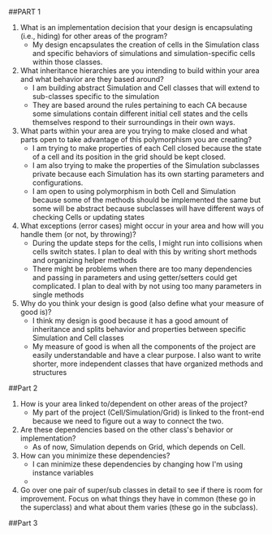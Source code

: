 ##PART 1
1. What is an implementation decision that your design is encapsulating (i.e., hiding) for other areas of the program?
    * My design encapsulates the creation of cells in the Simulation
    class and specific behaviors of simulations and simulation-specific
    cells within those classes.
2. What inheritance hierarchies are you intending to build within your area and what behavior are they based around?
    * I am building abstract Simulation and Cell classes that will extend
    to sub-classes specific to the simulation
    * They are based around the rules pertaining to each CA because some
    simulations contain different initial cell states and the cells themselves
    respond to their surroundings in their own ways.
3. What parts within your area are you trying to make closed and what parts open to take advantage of this polymorphism you are creating?
    * I am trying to make properties of each Cell closed because the state
    of a cell and its position in the grid should be kept closed. 
    * I am also trying to make the properties of the Simulation subclasses
    private because each Simulation has its own starting parameters and configurations.
    * I am open to using polymorphism in both Cell and Simulation because
    some of the methods should be implemented the same but some will be 
    abstract because subclasses will have different ways of checking Cells
    or updating states
4. What exceptions (error cases) might occur in your area and how will you handle them (or not, by throwing)?
   * During the update steps for the cells, I might run into collisions
   when cells switch states. I plan to deal with this by writing short methods and organizing
   helper methods
   * There might be problems when there are too many dependencies and passing in
   parameters and using getter/setters could get complicated. I plan to deal with by not using 
   too many parameters in single methods
5. Why do you think your design is good (also define what your measure of good is)?
   * I think my design is good because it has a good amount of inheritance 
   and splits behavior and properties between specific Simulation and Cell classes
   * My measure of good is when all the components of the project are easily
   understandable and have a clear purpose. I also want to write shorter,
   more independent classes that have organized methods and structures

##Part 2
1. How is your area linked to/dependent on other areas of the project?
    * My part of the project (Cell/Simulation/Grid) is linked to the front-end
    because we need to figure out a way to connect the two. 
2. Are these dependencies based on the other class's behavior or implementation?
    * As of now, Simulation depends on Grid, which depends on Cell. 
3. How can you minimize these dependencies?
    * I can minimize these dependencies by changing how I'm using instance variables
    * 
4. Go over one pair of super/sub classes in detail to see if there is room for improvement. 
Focus on what things they have in common (these go in the superclass) and what about them varies (these go in the subclass).

##Part 3
